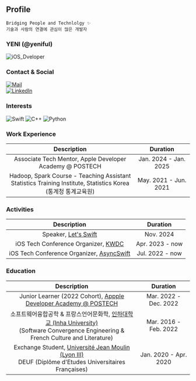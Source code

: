 ## Profile
```
Bridging People and Technlolgy ✨
기술과 사람의 연결에 관심이 많은 개발자
```
### YENI (@yeniful) 
![iOS_Dveloper](https://img.shields.io/badge/iOS_App_Developer-000000?style=flat-square&logo=apple&logoColor=white)   

### Contact & Social
[![Mail](https://img.shields.io/badge/Mail-yeniful@icloud.com-3693F3?style=flat-square&logo=iCloud&logoColor=white)](yeniful@icloud.com)   
[![LinkedIn](https://img.shields.io/badge/LinkedIn-Yeni%20Hwang-%230A66C2?style=flat-square&logo=linkedin&logoColor=white)](https://www.linkedin.com/in/yeeun-hwang-9a00ba1b8/)

<!-- #### Languages and Tools -->
### Interests
![Swift](https://img.shields.io/badge/Swift-F05138?style=flat-square&logo=swift&logoColor=white)
![C++](https://img.shields.io/badge/C++-00599C?style=flat-square&logo=Cplusplus&logoColor=white)
![Python](https://img.shields.io/badge/Python-3776AB?style=flat-square&logo=python&logoColor=white)   

### Work Experience
|Description|Duration|
|:---:|:---:|
|Associate Tech Mentor, Apple Developer Academy @ POSTECH|Jan. 2024 - Jan. 2025|
|Hadoop, Spark Course - Teaching Assistant<br>Statistics Training Institute, Statistics Korea (통계청 통계교육원) |May. 2021 - Jun. 2021|  

### Activities
|Description|Duration|
|:---:|:---:|
|Speaker, [Let's Swift](https://letswift.kr/2024/)|Nov. 2024|
|iOS Tech Conference Organizer, [KWDC](https://asyncswift.org/)|Apr. 2023 - now|
|iOS Tech Conference Organizer, [AsyncSwift](https://asyncswift.org/)|Jul. 2022 - now|


### Education
|Description|Duration|
|:---:|:---:|
|Junior Learner (2022 Cohort), [Appple Developer Academy @ POSTECH](https://developeracademy.postech.ac.kr/en/)|Mar. 2022 - Dec. 2022|
|소프트웨어융합공학 & 프랑스언어문화학, [인하대학교 (Inha University)](https://www.inha.ac.kr/)<br>(Software Convergence Engineering & French Culture and Literature)|Mar. 2016 - Feb. 2022|
|Exchange Student, [Université Jean Moulin (Lyon III)](https://www.univ-lyon3.fr/accueil-en) <br>DEUF (Diplôme d'Etudes Universitaires Françaises)|Jan. 2020 - Apr. 2020|  

